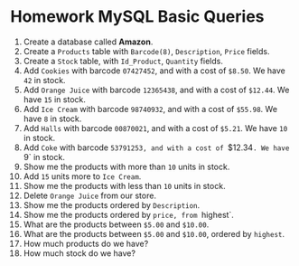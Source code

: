 # Homework MySQL Basic Queries

1. Create a database called **Amazon**.
2. Create a `Products` table with `Barcode(8)`, `Description`, `Price` fields.
3. Create a `Stock` table, with `Id_Product`, `Quantity` fields.
4. Add `Cookies` with barcode `07427452`, and with a cost of `$8.50`. We have `42` in stock.
5. Add `Orange Juice` with barcode `12365438`, and with a cost of `$12.44`. We have `15` in stock.
6. Add `Ice Cream` with barcode `98740932`, and with a cost of `$55.98`. We have `8` in stock.
7. Add `Halls` with barcode `00870021`, and with a cost of `$5.21`. We have `10` in stock.
8. Add `Coke` with barcode `53791253, and with a cost of `$12.34`. We have `9` in stock.
9. Show me the products with more than `10` units in stock.
10. Add `15` units more to `Ice Cream`.
11. Show me the products with less than `10` units in stock.
12. Delete `Orange Juice` from our store.
13. Show me the products ordered by `Description`.
14. Show me the products ordered by `price, from `highest`.
15. What are the products between `$5.00` and `$10.00`.
16. What are the products between `$5.00` and `$10.00`, ordered by `highest`.
17. How much products do we have?
18. How much stock do we have?
